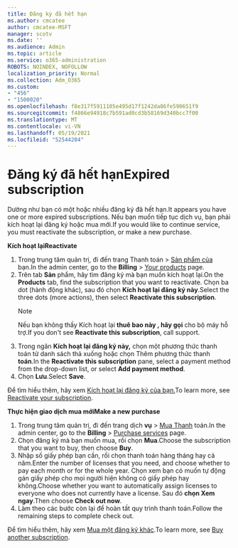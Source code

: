 ```yaml
---
title: Đăng ký đã hết hạn
ms.author: cmcatee
author: cmcatee-MSFT
manager: scotv
ms.date: ''
ms.audience: Admin
ms.topic: article
ms.service: o365-administration
ROBOTS: NOINDEX, NOFOLLOW
localization_priority: Normal
ms.collection: Adm_O365
ms.custom:
- "456"
- "1500020"
ms.openlocfilehash: f8e317f5911105e495d17f1242da86fe590651f9
ms.sourcegitcommit: f4866e94918c7b591ad0cd3b58169d340bcc7f00
ms.translationtype: MT
ms.contentlocale: vi-VN
ms.lasthandoff: 05/19/2021
ms.locfileid: "52544204"
---
```

# <a name="expired-subscription"></a><span data-ttu-id="261f1-102">Đăng ký đã hết hạn</span><span class="sxs-lookup"><span data-stu-id="261f1-102">Expired subscription</span></span>

<span data-ttu-id="261f1-103">Dường như bạn có một hoặc nhiều đăng ký đã hết hạn.</span><span class="sxs-lookup"><span data-stu-id="261f1-103">It appears you have one or more expired subscriptions.</span></span> <span data-ttu-id="261f1-104">Nếu bạn muốn tiếp tục dịch vụ, bạn phải kích hoạt lại đăng ký hoặc mua mới.</span><span class="sxs-lookup"><span data-stu-id="261f1-104">If you would like to continue service, you must reactivate the subscription, or make a new purchase.</span></span>
  
<span data-ttu-id="261f1-105">**Kích hoạt lại**</span><span class="sxs-lookup"><span data-stu-id="261f1-105">**Reactivate**</span></span>
  
1. <span data-ttu-id="261f1-106">Trong trung tâm quản  trị, đi đến trang Thanh toán \> [Sản phẩm của](https://go.microsoft.com/fwlink/p/?linkid=842054) bạn.</span><span class="sxs-lookup"><span data-stu-id="261f1-106">In the admin center, go to the **Billing** \> [Your products](https://go.microsoft.com/fwlink/p/?linkid=842054) page.</span></span>
2. <span data-ttu-id="261f1-107">Trên tab **Sản** phẩm, hãy tìm đăng ký mà bạn muốn kích hoạt lại.</span><span class="sxs-lookup"><span data-stu-id="261f1-107">On the **Products** tab, find the subscription that you want to reactivate.</span></span> <span data-ttu-id="261f1-108">Chọn ba dot (hành động khác), sau đó chọn **Kích hoạt lại đăng ký này**.</span><span class="sxs-lookup"><span data-stu-id="261f1-108">Select the three dots (more actions), then select **Reactivate this subscription**.</span></span>
    > [!NOTE]
    > <span data-ttu-id="261f1-109">Nếu bạn không thấy Kích hoạt lại **thuê bao này , hãy gọi** cho bộ máy hỗ trợ.</span><span class="sxs-lookup"><span data-stu-id="261f1-109">If you don't see **Reactivate this subscription**, call support.</span></span>
3. <span data-ttu-id="261f1-110">Trong ngăn **Kích hoạt lại đăng ký này,** chọn một phương thức thanh toán từ danh sách thả xuống hoặc chọn Thêm phương thức thanh **toán**.</span><span class="sxs-lookup"><span data-stu-id="261f1-110">In the **Reactivate this subscription** pane, select a payment method from the drop-down list, or select **Add payment method**.</span></span>
4. <span data-ttu-id="261f1-111">Chọn **Lưu**.</span><span class="sxs-lookup"><span data-stu-id="261f1-111">Select **Save**.</span></span>

<span data-ttu-id="261f1-112">Để tìm hiểu thêm, hãy xem [Kích hoạt lại đăng ký của bạn.](/microsoft-365/commerce/subscriptions/reactivate-your-subscription)</span><span class="sxs-lookup"><span data-stu-id="261f1-112">To learn more, see [Reactivate your subscription](/microsoft-365/commerce/subscriptions/reactivate-your-subscription).</span></span>

<span data-ttu-id="261f1-113">**Thực hiện giao dịch mua mới**</span><span class="sxs-lookup"><span data-stu-id="261f1-113">**Make a new purchase**</span></span>
  
1. <span data-ttu-id="261f1-114">Trong trung tâm quản trị, đi đến trang dịch **vụ** \> [Mua Thanh](https://go.microsoft.com/fwlink/p/?linkid=868433) toán.</span><span class="sxs-lookup"><span data-stu-id="261f1-114">In the admin center, go to the **Billing** \> [Purchase services](https://go.microsoft.com/fwlink/p/?linkid=868433) page.</span></span>
2. <span data-ttu-id="261f1-115">Chọn đăng ký mà bạn muốn mua, rồi chọn **Mua**.</span><span class="sxs-lookup"><span data-stu-id="261f1-115">Choose the subscription that you want to buy, then choose **Buy**.</span></span>
3. <span data-ttu-id="261f1-116">Nhập số giấy phép bạn cần, rồi chọn thanh toán hàng tháng hay cả năm.</span><span class="sxs-lookup"><span data-stu-id="261f1-116">Enter the number of licenses that you need, and choose whether to pay each month or for the whole year.</span></span> <span data-ttu-id="261f1-117">Chọn xem bạn có muốn tự động gán giấy phép cho mọi người hiện không có giấy phép hay không.</span><span class="sxs-lookup"><span data-stu-id="261f1-117">Choose whether you want to automatically assign licenses to everyone who does not currently have a license.</span></span> <span data-ttu-id="261f1-118">Sau đó **chọn Xem ngay**.</span><span class="sxs-lookup"><span data-stu-id="261f1-118">Then choose **Check out now**.</span></span>
4. <span data-ttu-id="261f1-119">Làm theo các bước còn lại để hoàn tất quy trình thanh toán.</span><span class="sxs-lookup"><span data-stu-id="261f1-119">Follow the remaining steps to complete check out.</span></span>

<span data-ttu-id="261f1-120">Để tìm hiểu thêm, hãy xem [Mua một đăng ký khác](/microsoft-365/commerce/buy-another-subscription).</span><span class="sxs-lookup"><span data-stu-id="261f1-120">To learn more, see [Buy another subscription](/microsoft-365/commerce/buy-another-subscription).</span></span>